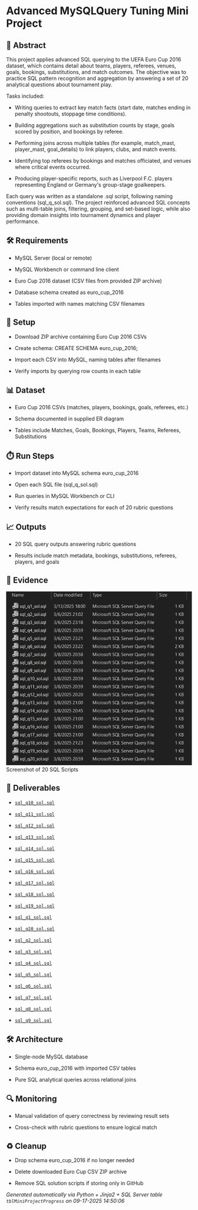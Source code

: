 # Advanced MySQLQuery Tuning Mini Project


## 📖 Abstract
This project applies advanced SQL querying to the UEFA Euro Cup 2016 dataset, which contains detail about teams, players, referees, venues, goals, bookings, substitutions, and match outcomes. The objective was to practice SQL pattern recognition and aggregation by answering a set of 20 analytical questions about tournament play.



Tasks included:



- Writing queries to extract key match facts (start date, matches ending in penalty shootouts, stoppage time conditions).

- Building aggregations such as substitution counts by stage, goals scored by position, and bookings by referee.

- Performing joins across multiple tables (for example, match_mast, player_mast, goal_details) to link players, clubs, and match events.

- Identifying top referees by bookings and matches officiated, and venues where critical events occurred.

- Producing player-specific reports, such as Liverpool F.C. players representing England or Germany's group-stage goalkeepers.



Each query was written as a standalone .sql script, following naming conventions (sql_q<num>_sol.sql). The project reinforced advanced SQL concepts such as multi-table joins, filtering, grouping, and set-based logic, while also providing domain insights into tournament dynamics and player performance.



## 🛠 Requirements
- MySQL Server (local or remote)

- MySQL Workbench or command line client

- Euro Cup 2016 dataset (CSV files from provided ZIP archive)

- Database schema created as euro_cup_2016

- Tables imported with names matching CSV filenames



## 🧰 Setup
- Download ZIP archive containing Euro Cup 2016 CSVs

- Create schema: CREATE SCHEMA euro_cup_2016;

- Import each CSV into MySQL, naming tables after filenames

- Verify imports by querying row counts in each table



## 📊 Dataset
- Euro Cup 2016 CSVs (matches, players, bookings, goals, referees, etc.)

- Schema documented in supplied ER diagram

- Tables include Matches, Goals, Bookings, Players, Teams, Referees, Substitutions



## ⏱️ Run Steps
- Import dataset into MySQL schema euro_cup_2016

- Open each SQL file (sql_q<question number>_sol.sql)

- Run queries in MySQL Workbench or CLI

- Verify results match expectations for each of 20 rubric questions



## 📈 Outputs
- 20 SQL query outputs answering rubric questions

- Results include match metadata, bookings, substitutions, referees, players, and goals



## 📸 Evidence

![01_SQL_Script_Solutions.png](./evidence/01_SQL_Script_Solutions.png)  
Screenshot of 20 SQL Scripts




## 📎 Deliverables

- [`sql_q10_sol.sql`](./deliverables/sql_q10_sol.sql)

- [`sql_q11_sol.sql`](./deliverables/sql_q11_sol.sql)

- [`sql_q12_sol.sql`](./deliverables/sql_q12_sol.sql)

- [`sql_q13_sol.sql`](./deliverables/sql_q13_sol.sql)

- [`sql_q14_sol.sql`](./deliverables/sql_q14_sol.sql)

- [`sql_q15_sol.sql`](./deliverables/sql_q15_sol.sql)

- [`sql_q16_sol.sql`](./deliverables/sql_q16_sol.sql)

- [`sql_q17_sol.sql`](./deliverables/sql_q17_sol.sql)

- [`sql_q18_sol.sql`](./deliverables/sql_q18_sol.sql)

- [`sql_q19_sol.sql`](./deliverables/sql_q19_sol.sql)

- [`sql_q1_sol.sql`](./deliverables/sql_q1_sol.sql)

- [`sql_q20_sol.sql`](./deliverables/sql_q20_sol.sql)

- [`sql_q2_sol.sql`](./deliverables/sql_q2_sol.sql)

- [`sql_q3_sol.sql`](./deliverables/sql_q3_sol.sql)

- [`sql_q4_sol.sql`](./deliverables/sql_q4_sol.sql)

- [`sql_q5_sol.sql`](./deliverables/sql_q5_sol.sql)

- [`sql_q6_sol.sql`](./deliverables/sql_q6_sol.sql)

- [`sql_q7_sol.sql`](./deliverables/sql_q7_sol.sql)

- [`sql_q8_sol.sql`](./deliverables/sql_q8_sol.sql)

- [`sql_q9_sol.sql`](./deliverables/sql_q9_sol.sql)




## 🛠️ Architecture
- Single-node MySQL database

- Schema euro_cup_2016 with imported CSV tables

- Pure SQL analytical queries across relational joins



## 🔍 Monitoring
- Manual validation of query correctness by reviewing result sets

- Cross-check with rubric questions to ensure logical match



## ♻️ Cleanup
- Drop schema euro_cup_2016 if no longer needed

- Delete downloaded Euro Cup CSV ZIP archive

- Remove SQL solution scripts if storing only in GitHub


*Generated automatically via Python + Jinja2 + SQL Server table `tblMiniProjectProgress` on 09-17-2025 14:50:06*